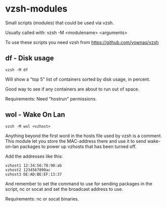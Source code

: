 # vzsh-modules
Small scripts (modules) that could be used via vzsh.

Usually called with: vzsh -M \<modulename\> \<arguments\>

To use these scripts you need vzsh from https://github.com/yownas/vzsh

## df - Disk usage

    vzsh -M df

Will show a "top 5" list of containers sorted by disk usage, in percent.

Good way to see if any containers are about to run out of space.

Requirements: Need "hostrun" permissions.

## wol - Wake On Lan

    vzsh -M wol <vzhost>
    
Anything beyond the first word in the hosts file used by vzsh is a comment. This module let you store the
MAC-address there and use it to send wake-on-lan packages to power up vzhosts that has been turned off.

Add the addresses like this:

    vzhost1 12:34:56:78:90:ab
    vzhost2 1234567890ac
    vzhost3 DE:AD:BE:EF:13:37

And remember to set the command to use for sending packages in the script, nc or socat and set the broadcast
address to use.

Requirements: nc or socat binaries.
